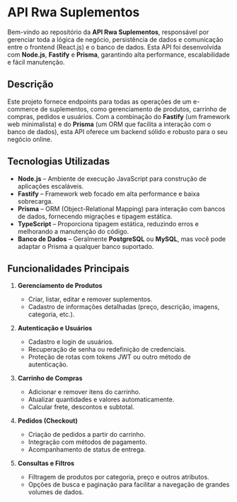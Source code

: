 # API Rwa Suplementos

Bem-vindo ao repositório da **API Rwa Suplementos**, responsável por gerenciar toda a lógica de negócio, persistência de dados e comunicação entre o frontend (React.js) e o banco de dados. Esta API foi desenvolvida com **Node.js**, **Fastify** e **Prisma**, garantindo alta performance, escalabilidade e fácil manutenção.

## Descrição

Este projeto fornece endpoints para todas as operações de um e-commerce de suplementos, como gerenciamento de produtos, carrinho de compras, pedidos e usuários. Com a combinação do **Fastify** (um framework web minimalista) e do **Prisma** (um ORM que facilita a interação com o banco de dados), esta API oferece um backend sólido e robusto para o seu negócio online.

## Tecnologias Utilizadas

- **Node.js** – Ambiente de execução JavaScript para construção de aplicações escaláveis.
- **Fastify** – Framework web focado em alta performance e baixa sobrecarga.
- **Prisma** – ORM (Object-Relational Mapping) para interação com bancos de dados, fornecendo migrações e tipagem estática.
- **TypeScript** – Proporciona tipagem estática, reduzindo erros e melhorando a manutenção do código.
- **Banco de Dados** – Geralmente **PostgreSQL** ou **MySQL**, mas você pode adaptar o Prisma a qualquer banco suportado.

## Funcionalidades Principais

1. **Gerenciamento de Produtos**  
   - Criar, listar, editar e remover suplementos.  
   - Cadastro de informações detalhadas (preço, descrição, imagens, categoria, etc.).  

2. **Autenticação e Usuários**  
   - Cadastro e login de usuários.  
   - Recuperação de senha ou redefinição de credenciais.  
   - Proteção de rotas com tokens JWT ou outro método de autenticação.

3. **Carrinho de Compras**  
   - Adicionar e remover itens do carrinho.  
   - Atualizar quantidades e valores automaticamente.  
   - Calcular frete, descontos e subtotal.

4. **Pedidos (Checkout)**  
   - Criação de pedidos a partir do carrinho.  
   - Integração com métodos de pagamento.  
   - Acompanhamento de status de entrega.

5. **Consultas e Filtros**  
   - Filtragem de produtos por categoria, preço e outros atributos.  
   - Opções de busca e paginação para facilitar a navegação de grandes volumes de dados.
